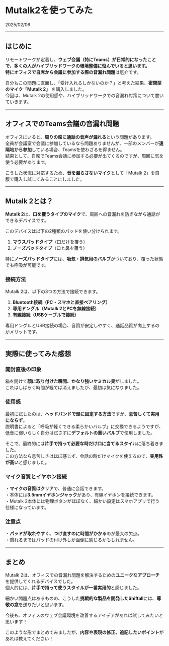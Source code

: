 # Mutalk2を使ってみた

2025/02/06

---

## **はじめに**
リモートワークが定着し、**ウェブ会議（特にTeams）**が日常的になったことで、多くの人がハイブリッドワークの環境整備に悩んでいると思います。  
特にオフィスで**自席から会議に参加する際の音漏れ問題**は厄介です。  

自分もこの問題に直面し、「受け入れるしかないのか？」と考えた結果、**密閉型のマイク「Mutalk 2」** を購入しました。  
今回は、Mutalk 2の使用感や、ハイブリッドワークでの音漏れ対策について書いていきます。  

---

## **オフィスでのTeams会議の音漏れ問題**
オフィスにいると、**周りの席に通話の音声が漏れる**という問題があります。  
全員が会議室で会議に参加しているなら問題ありませんが、一部のメンバーが**遠隔地から参加**している場合、Teamsを使わざるを得ません。  
結果として、自席でTeams会議に参加する必要が出てくるのですが、周囲に気を使う必要があります。  

こうした状況に対応するため、**音を漏らさないマイク**として「Mutalk 2」を自腹で購入し試してみることにしました。  

---

## **Mutalk 2とは？**
**Mutalk 2**は、**口を覆うタイプのマイク**で、周囲への音漏れを防ぎながら通話ができるデバイスです。  

このデバイスは以下の2種類のパッドを使い分けられます。  
1. **マウスパッドタイプ**（口だけを覆う）  
2. **ノーズパッドタイプ**（口と鼻を覆う）  

特に**ノーズパッドタイプ**には、**吸気・排気用のバルブ**がついており、覆った状態でも呼吸が可能です。  

### **接続方法**
Mutalk 2は、以下の3つの方法で接続できます。  
1. **Bluetooth接続（PC・スマホと直接ペアリング）**  
2. **専用ドングル（Mutalk 2とPCを無線接続）**  
3. **有線接続（USBケーブルで接続）**  

専用ドングルとUSB接続の場合、音質が安定しやすく、通話品質が向上するのがメリットです。  

---

## **実際に使ってみた感想**
### **開封直後の印象**
箱を開けて**顔に取り付けた瞬間、かなり強いケミカル臭**がしました。  
これはしばらく時間が経てば消えましたが、最初は気になりました。  

### **使用感**
最初に試したのは、**ヘッドバンドで頭に固定する方法**ですが、**息苦しくて実用にならず**。  
説明書によると「呼吸が軽くできる柔らかいバルブ」に交換できるようですが、低音に弱いらしく自分は試さずに**デフォルトの重いバルブ**で使用しました。  

そこで、最終的には**片手で持って必要な時だけ口に当てるスタイル**に落ち着きました。  
この方法なら息苦しさはほぼ感じず、会話の時だけマイクを使えるので、**実用性が高い**と感じました。  

### **マイク音質とイヤホン接続**
・**マイクの音質はクリア**で、普通に会話できます。  
・本体には**3.5mmイヤホンジャック**があり、有線イヤホンを接続できます。  
・Mutalk 2本体には物理ボタンがほぼなく、細かい設定はスマホアプリで行う仕様になっています。  

### **注意点**
・**パッドが取れやすく、つけ直すのに時間がかかる**のが最大の欠点。  
・慣れるまではパッドの付け外しが面倒に感じるかもしれません。  

---

## **まとめ**
Mutalk 2は、オフィスでの音漏れ問題を解決するための**ユニークなアプローチ**を提供してくれるデバイスでした。  
個人的には、**片手で持って使うスタイルが一番実用的**と感じました。  

細かい問題点はあるものの、こうした**挑戦的な製品を開発したShiftall**には、**尊敬の念**を送りたいと思います。  

今後も、オフィスのウェブ会議環境を改善するアイデアがあれば試してみたいと思います！  

このような形でまとめてみましたが、**内容や表現の修正、追記したいポイント**があれば教えてください！
